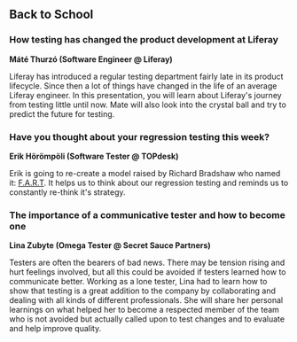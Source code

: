 ## Back to School

### How testing has changed the product development at Liferay
__Máté Thurzó (Software Engineer @ Liferay)__

Liferay has introduced a regular testing department fairly late in its product lifecycle. Since then a lot of things have changed in the life of an average Liferay engineer. In this presentation, you will learn about Liferay's journey from testing little until now. Mate will also look into the crystal ball and try to predict the future for testing.

### Have you thought about your regression testing this week?
__Erik Hörömpöli (Software Tester @ TOPdesk)__

Erik is going to re-create a model raised by Richard Bradshaw who named it: [F.A.R.T](https://www.youtube.com/watch?v=P2PUXqasvGI). It helps us to think about our regression testing and reminds us to constantly re-think it's strategy.

### The importance of a communicative tester and how to become one
__Lina Zubyte (Omega Tester @ Secret Sauce Partners)__

Testers are often the bearers of bad news. There may be tension rising and hurt feelings involved, but all this could be avoided if testers learned how to communicate better. Working as a lone tester, Lina had to learn how to show that testing is a great addition to the company by collaborating and dealing with all kinds of different professionals. She will share her personal learnings on what helped her to become a respected member of the team who is not avoided but actually called upon to test changes and to evaluate and help improve quality.

